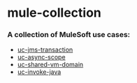 # mule-collection

### A collection of MuleSoft use cases:
- [uc-jms-transaction](/uc-jms-transaction)
- [uc-async-scope](/uc-async-scope)
- [uc-shared-vm-domain](/uc-shared-vm)
- [uc-invoke-java](/uc-invoke-java)

